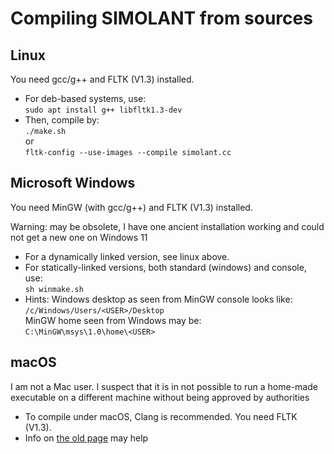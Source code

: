 # Compiling SIMOLANT from sources

## Linux

You need gcc/g++ and FLTK (V1.3) installed.

* For deb-based systems, use:<br />
  `sudo apt install g++ libfltk1.3-dev`
* Then, compile by:<br />
  `./make.sh`<br />
  or<br />
  `fltk-config --use-images --compile simolant.cc`

## Microsoft Windows

You need MinGW (with gcc/g++) and FLTK (V1.3) installed.

Warning: may be obsolete, I have one ancient installation working and could not get a new one on Windows 11

* For a dynamically linked version, see linux above.
* For statically-linked versions, both standard (windows) and console, use:<br />
  `sh winmake.sh`
* Hints:
  Windows desktop as seen from MinGW console looks like:<br />
  `/c/Windows/Users/<USER>/Desktop`<br />
  MinGW home seen from Windows may be:<br />
  `C:\MinGW\msys\1.0\home\<USER>`

## macOS

I am not a Mac user. I suspect that it is in not possible to run a home-made executable on a different machine without being approved by authorities

* To compile under macOS, Clang is recommended. You need FLTK (V1.3).
* Info on [the old page](http://old.vscht.cz/fch/software/simolant/index-en.html) may help
